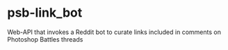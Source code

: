psb-link_bot
============

Web-API that invokes a Reddit bot to curate links included in comments on Photoshop Battles threads
